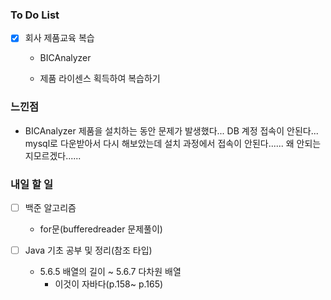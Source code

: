 ### To Do List

- [x] 회사 제품교육 복습
  
  - BICAnalyzer
  
  - 제품 라이센스 획득하여 복습하기
  
    

### 느낀점

- BICAnalyzer 제품을 설치하는 동안 문제가 발생했다... DB 계정 접속이 안된다...  mysql로 다운받아서 다시 해보았는데 설치 과정에서 접속이 안된다...... 왜 안되는 지모르겠다......



### 내일 할 일

- [ ] 백준 알고리즘

  - for문(bufferedreader 문제풀이)
- [ ] Java 기초 공부 및 정리(참조 타입)

  - 5.6.5 배열의 길이 ~ 5.6.7 다차원 배열
    - 이것이 자바다(p.158~ p.165)
